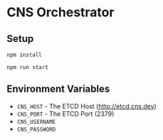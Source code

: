 # CNS Orchestrator

## Setup

```
npm install

npm run start
```

## Environment Variables

- `CNS_HOST` - The ETCD Host (http://etcd.cns.dev)
- `CNS_PORT` - The ETCD Port (2379)
- `CNS_USERNAME`
- `CNS_PASSWORD`

